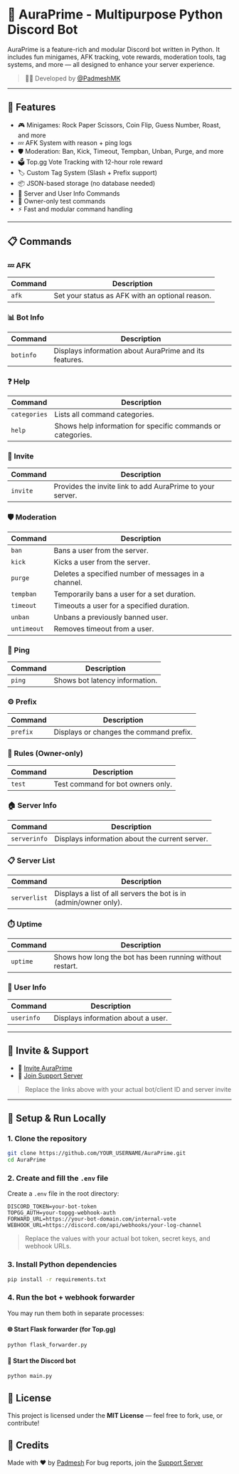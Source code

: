 # 🤖 AuraPrime - Multipurpose Python Discord Bot

AuraPrime is a feature-rich and modular Discord bot written in Python. It includes fun minigames, AFK tracking, vote rewards, moderation tools, tag systems, and more — all designed to enhance your server experience.

> 👨‍💻 Developed by [@PadmeshMK](https://github.com/padmesh-mk)

---

## 🔧 Features

- 🎮 Minigames: Rock Paper Scissors, Coin Flip, Guess Number, Roast, and more
- 💤 AFK System with reason + ping logs
- 🛡️ Moderation: Ban, Kick, Timeout, Tempban, Unban, Purge, and more
- 🗳️ Top.gg Vote Tracking with 12-hour role reward
- 🏷️ Custom Tag System (Slash + Prefix support)
- 📦 JSON-based storage (no database needed)
- 🧠 Server and User Info Commands
- 📜 Owner-only test commands
- ⚡ Fast and modular command handling

---

## 📋 Commands

### 💤 AFK
| Command | Description |
|---------|-------------|
| `afk` | Set your status as AFK with an optional reason. |

### 📊 Bot Info
| Command | Description |
|---------|-------------|
| `botinfo` | Displays information about AuraPrime and its features. |

### ❓ Help
| Command | Description |
|---------|-------------|
| `categories` | Lists all command categories. |
| `help` | Shows help information for specific commands or categories. |

### 🔗 Invite
| Command | Description |
|---------|-------------|
| `invite` | Provides the invite link to add AuraPrime to your server. |

### 🛡️ Moderation
| Command | Description |
|---------|-------------|
| `ban` | Bans a user from the server. |
| `kick` | Kicks a user from the server. |
| `purge` | Deletes a specified number of messages in a channel. |
| `tempban` | Temporarily bans a user for a set duration. |
| `timeout` | Timeouts a user for a specified duration. |
| `unban` | Unbans a previously banned user. |
| `untimeout` | Removes timeout from a user. |

### 🏓 Ping
| Command | Description |
|---------|-------------|
| `ping` | Shows bot latency information. |

### ⚙️ Prefix
| Command | Description |
|---------|-------------|
| `prefix` | Displays or changes the command prefix. |

### 🧪 Rules (Owner-only)
| Command | Description |
|---------|-------------|
| `test` | Test command for bot owners only. |

### 🏠 Server Info
| Command | Description |
|---------|-------------|
| `serverinfo` | Displays information about the current server. |

### 📋 Server List
| Command | Description |
|---------|-------------|
| `serverlist` | Displays a list of all servers the bot is in (admin/owner only). |

### ⏱️ Uptime
| Command | Description |
|---------|-------------|
| `uptime` | Shows how long the bot has been running without restart. |

### 👤 User Info
| Command | Description |
|---------|-------------|
| `userinfo` | Displays information about a user. |

---

## 🚀 Invite & Support

- 🔗 [Invite AuraPrime](https://discord.com/oauth2/authorize?client_id=1316827072655523911)
- 💬 [Join Support Server](https://discord.gg/EUfPFvySjw)

> Replace the links above with your actual bot/client ID and server invite

---

## 🧪 Setup & Run Locally

### 1. Clone the repository

```bash
git clone https://github.com/YOUR_USERNAME/AuraPrime.git
cd AuraPrime
````

### 2. Create and fill the `.env` file

Create a `.env` file in the root directory:

```env
DISCORD_TOKEN=your-bot-token
TOPGG_AUTH=your-topgg-webhook-auth
FORWARD_URL=https://your-bot-domain.com/internal-vote
WEBHOOK_URL=https://discord.com/api/webhooks/your-log-channel
```

> Replace the values with your actual bot token, secret keys, and webhook URLs.



### 3. Install Python dependencies

```bash
pip install -r requirements.txt
```



### 4. Run the bot + webhook forwarder

You may run them both in separate processes:

#### 🌐 Start Flask forwarder (for Top.gg)

```bash
python flask_forwarder.py
```

#### 🤖 Start the Discord bot

```bash
python main.py
```



## 📜 License

This project is licensed under the **MIT License** — feel free to fork, use, or contribute!



## 🙌 Credits

Made with ❤️ by [Padmesh](https://github.com/padmesh-mk)
For bug reports, join the [Support Server](https://discord.gg/EUfPFvySjw)
